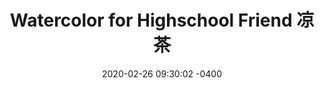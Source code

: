 ---
layout: art_post
header: 凉茶
title:  Watercolor for Highschool Friend 凉茶
date:   2020-02-26 09:30:02 -0400
categories: "Art"
tags: [watercolor]
img: liangcha.jpg
---